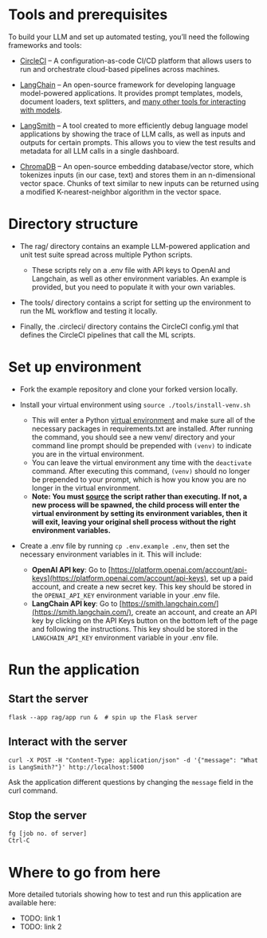 # Tools and prerequisites
To build your LLM and set up automated testing, you’ll need the following frameworks and tools:

-   [CircleCI](https://circleci.com/product/) – A configuration-as-code CI/CD platform that allows users to run and orchestrate cloud-based pipelines across machines.
    
-   [LangChain](https://docs.langchain.com/docs/) – An open-source framework for developing language model-powered applications. It provides prompt templates, models, document loaders, text splitters, and [many other tools for interacting with models](https://docs.langchain.com/docs/category/components).
    
-   [LangSmith](https://docs.smith.langchain.com/) – A tool created to more efficiently debug language model applications by showing the trace of LLM calls, as well as inputs and outputs for certain prompts. This allows you to view the test results and metadata for all LLM calls in a single dashboard.
    
-   [ChromaDB](https://docs.trychroma.com/) – An open-source embedding database/vector store, which tokenizes inputs (in our case, text) and stores them in an n-dimensional vector space. Chunks of text similar to new inputs can be returned using a modified K-nearest-neighbor algorithm in the vector space.



# Directory structure
 - The rag/ directory contains an example LLM-powered application and unit test suite spread across multiple Python scripts.
	 - These scripts rely on a .env file with API keys to OpenAI and Langchain, as well as other environment variables. An example is provided, but you need to populate it with your own variables.
 -   The tools/ directory contains a script for setting up the environment to run the ML workflow and testing it locally.
    
 -   Finally, the .circleci/ directory contains the CircleCI config.yml that defines the CircleCI pipelines that call the ML scripts.


# Set up environment
 -  Fork the example repository and clone your forked version locally.
    
 -  Install your virtual environment using `source ./tools/install-venv.sh`
    
	 - This will enter a Python [virtual environment](https://docs.python.org/3/library/venv.html) and make sure all of the necessary packages in requirements.txt are installed. After running the command, you should see a new venv/ directory and your command line prompt should be prepended with `(venv)` to indicate you are in the virtual environment.
	 - You can leave the virtual environment any time with the `deactivate` command. After executing this command, `(venv)` should no longer be prepended to your prompt, which is how you know you are no longer in the virtual environment.
	 - **Note: You must [source](https://ss64.com/bash/source.html) the script rather than executing. If not, a new process will be spawned, the child process will enter the virtual environment by setting its environment variables, then it will exit, leaving your original shell process without the right environment variables.**
    

 -  Create a .env file by running `cp .env.example .env`, then set the necessary environment variables in it. This will include:
	 - **OpenAI API key**: Go to [https://platform.openai.com/account/api-keys](https://platform.openai.com/account/api-keys), set up a paid account, and create a new secret key. This key should be stored in the `OPENAI_API_KEY` environment variable in your .env file.
	 - **LangChain API key**: Go to [https://smith.langchain.com/](https://smith.langchain.com/), create an account, and create an API key by clicking on the API Keys button on the bottom left of the page and following the instructions. This key should be stored in the `LANGCHAIN_API_KEY` environment variable in your .env file.


# Run the application
## Start the server
    flask --app rag/app run &  # spin up the Flask server

## Interact with the server

    curl -X POST -H "Content-Type: application/json" -d '{"message": "What is LangSmith?"}' http://localhost:5000

Ask the application different questions by changing the `message` field in the curl command.

## Stop the server

    fg [job no. of server]
    Ctrl-C

# Where to go from here
More detailed tutorials showing how to test and run this application are available here:

 - TODO: link 1
 - TODO: link 2


